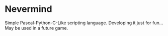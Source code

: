 # Nevermind
Simple Pascal-Python-C-Like scripting language.
Developing it just for fun...
May be used in a future game.
